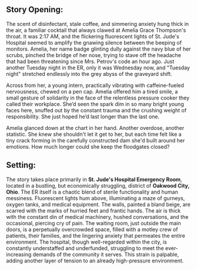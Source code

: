 ## Story Opening:

The scent of disinfectant, stale coffee, and simmering anxiety hung thick in the air, a familiar cocktail that always clawed at Amelia Grace Thompson's throat. It was 2:17 AM, and the flickering fluorescent lights of St. Jude's Hospital seemed to amplify the gnawing silence between the beeping of monitors. Amelia, her name badge glinting dully against the navy blue of her scrubs, pinched the bridge of her nose, trying to stave off the headache that had been threatening since Mrs. Petrov's code an hour ago. Just another Tuesday night in the ER, only it was Wednesday now, and "Tuesday night" stretched endlessly into the grey abyss of the graveyard shift.

Across from her, a young intern, practically vibrating with caffeine-fueled nervousness, chewed on a pen cap. Amelia offered him a tired smile, a small gesture of solidarity in the face of the relentless pressure cooker they called their workplace. She’d seen the spark dim in so many bright young faces here, snuffed out by the constant trauma and the crushing weight of responsibility. She just hoped he’d last longer than the last one.

Amelia glanced down at the chart in her hand. Another overdose, another statistic. She knew she shouldn't let it get to her, but each time felt like a tiny crack forming in the carefully constructed dam she'd built around her emotions. How much longer could she keep the floodgates closed?

## Setting:

The story takes place primarily in **St. Jude's Hospital Emergency Room**, located in a bustling, but economically struggling, district of **Oakwood City, Ohio**. The ER itself is a chaotic blend of sterile functionality and human messiness. Fluorescent lights hum above, illuminating a maze of gurneys, oxygen tanks, and medical equipment. The walls, painted a bland beige, are scarred with the marks of hurried feet and frantic hands. The air is thick with the constant din of medical machinery, hushed conversations, and the occasional, piercing cry of pain. The waiting room, just outside the main doors, is a perpetually overcrowded space, filled with a motley crew of patients, their families, and the lingering anxiety that permeates the entire environment. The hospital, though well-regarded within the city, is constantly understaffed and underfunded, struggling to meet the ever-increasing demands of the community it serves. This strain is palpable, adding another layer of tension to an already high-pressure environment.
